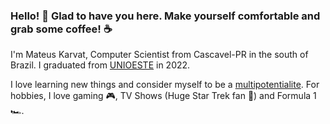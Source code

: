 ### Hello! :wave: Glad to have you here. Make yourself comfortable and grab some coffee! :coffee:

I'm Mateus Karvat, Computer Scientist from Cascavel-PR in the south of Brazil. I graduated from [UNIOESTE](https://www.unioeste.br/portal/) in 2022.

I love learning new things and consider myself to be a [multipotentialite](https://puttylike.com/terminology/). For hobbies, I love gaming :video_game:, TV Shows (Huge Star Trek fan :vulcan_salute:) and Formula 1 :racing_car:.

<!--
**MahatKC/MahatKC** is a ✨ _special_ ✨ repository because its `README.md` (this file) appears on your GitHub profile.

Here are some ideas to get you started:

- 🔭 I’m currently working on ...
- 🌱 I’m currently learning ...
- 👯 I’m looking to collaborate on ...
- 🤔 I’m looking for help with ...
- 💬 Ask me about ...
- 📫 How to reach me: ...
- 😄 Pronouns: ...
- ⚡ Fun fact: ...
-->
